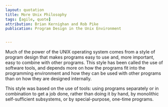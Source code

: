 ```yaml
---
layout: quotation
title: More Unix Philosophy
tags: [agile, quote]
attribution: Brian Kernighan and Rob Pike
publication: Program Design in the Unix Environment


---
```


Much of the power of the UNIX operating system comes from a style of program design that makes
programs easy to use and, more important, easy to combine with other programs. This style has been
called the use of software tools, and depends more on how the programs fit into the programming
environment and how they can be used with other programs than on how they are designed internally.

This style was based on the use of tools: using programs separately or in combination to get a
job done, rather than doing it by hand, by monolithic self-sufficient subsystems, or by
special-purpose, one-time programs.

